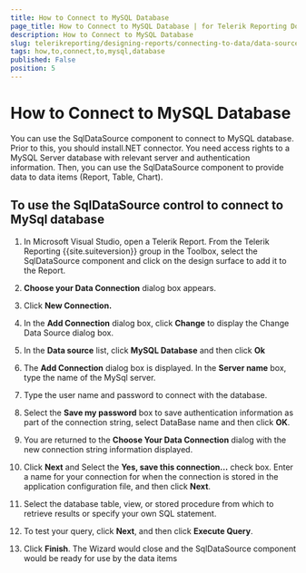 ```yaml
---
title: How to Connect to MySQL Database
page_title: How to Connect to MySQL Database | for Telerik Reporting Documentation
description: How to Connect to MySQL Database
slug: telerikreporting/designing-reports/connecting-to-data/data-source-components/sqldatasource-component/-how-to/how-to-connect-to-mysql-database
tags: how,to,connect,to,mysql,database
published: False
position: 5
---
```


# How to Connect to MySQL Database



You can use the SqlDataSource component to connect to MySQL        database. Prior to this, you should install.NET connector. You need access        rights to a MySQL Server database with relevant server and authentication        information. Then, you can use the SqlDataSource component to provide data        to data items (Report, Table, Chart).

## To use the SqlDataSource control to connect to MySql database

1. In Microsoft Visual Studio, open a Telerik Report. From the              Telerik Reporting {{site.suiteversion}} group in the Toolbox, select the              SqlDataSource component and click on the design surface to add it              to the Report.

1. __Choose your Data Connection__  dialog box              appears.

1. Click __New Connection.__ 

1. In the __Add Connection__  dialog box,              click __Change__  to display the Change Data              Source dialog box.

1. In the __Data source__  list, click __MySQL Database__  and then click __Ok__ 

1. The __Add Connection__  dialog box is displayed.              In the __Server name__  box, type the name of the MySql server.

1. Type the user name and password to connect with the database.

1. Select the __Save my password__  box to save              authentication information as part of the connection string, select              DataBase name and then click __OK__.

1. You are returned to the __Choose Your Data Connection__               dialog with the new connection string information displayed.

1. Click __Next__  and Select the __Yes, save this connection…__  check box.             Enter a name for your connection for when the connection is stored in              the application configuration file, and then click __Next__.

1. Select the database table, view, or stored procedure from              which to retrieve results or specify your own SQL statement. 

1. To test your query, click __Next__, and              then click __Execute Query__.

1. Click __Finish__. The Wizard would close              and the SqlDataSource component would be ready for use by the data items


